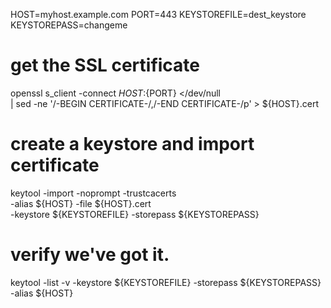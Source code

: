 HOST=myhost.example.com
PORT=443
KEYSTOREFILE=dest_keystore
KEYSTOREPASS=changeme

# get the SSL certificate
openssl s_client -connect ${HOST}:${PORT} </dev/null \
    | sed -ne '/-BEGIN CERTIFICATE-/,/-END CERTIFICATE-/p' > ${HOST}.cert

# create a keystore and import certificate
keytool -import -noprompt -trustcacerts \
    -alias ${HOST} -file ${HOST}.cert \
    -keystore ${KEYSTOREFILE} -storepass ${KEYSTOREPASS}

# verify we've got it.
keytool -list -v -keystore ${KEYSTOREFILE} -storepass ${KEYSTOREPASS} -alias ${HOST}